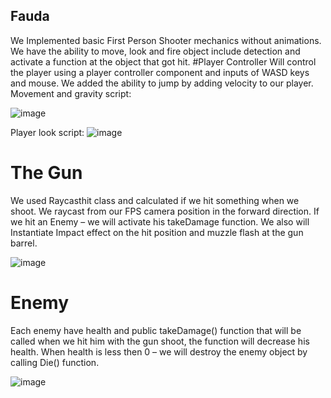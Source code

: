## Fauda
We Implemented basic First Person Shooter mechanics without animations.
We have the ability to move, look and fire object include detection and activate a function at the object that got hit.
#Player Controller
Will control the player using a player controller component and inputs of WASD keys and mouse.
We added the ability to jump by adding velocity to our player.
Movement and gravity script:

![image](https://user-images.githubusercontent.com/88790441/234091589-0d075a08-b580-465a-a58f-2531db68e812.png)

 
Player look script:
![image](https://user-images.githubusercontent.com/88790441/234091615-8a09d16c-be32-4602-8247-9401b12d4307.png)

 
# The Gun
We used Raycasthit class and calculated if we hit something when we shoot.
We raycast from our FPS camera position in the forward direction.
If we hit an Enemy – we will activate his takeDamage function.
We also will Instantiate Impact effect on the hit position and muzzle flash at the gun barrel.

![image](https://user-images.githubusercontent.com/88790441/234091658-d820cdfa-73ec-4add-9926-6969cd987d3b.png)

 
# Enemy
Each enemy have health and public takeDamage() function that will be called when we hit him with the gun shoot, the function will decrease his health.
When health is less then 0 – we will destroy the enemy object by calling Die() function.

![image](https://user-images.githubusercontent.com/88790441/234091686-7d1ed2ec-9e0a-4be9-ae6b-926fbe3cc475.png)

 

